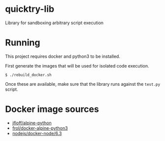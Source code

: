 # quicktry-lib

Library for sandboxing arbitrary script execution

# Running
This project requires docker and python3 to be installed.

First generate the images that will be used for isolated code execution.
```
$ ./rebuild_docker.sh
```

Once these are available, make sure that the library runs against the `test.py`
script. 

# Docker image sources
* [jfloff/alpine-python](https://github.com/jfloff/alpine-python)
* [frol/docker-alpine-python3](https://github.com/frol/docker-alpine-python3)
* [nodejs/docker-node/6.3](https://github.com/nodejs/docker-node)

